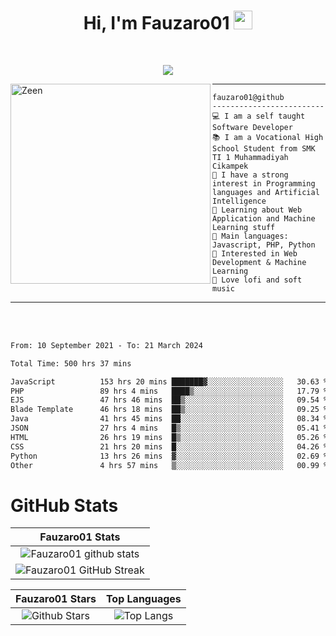 <h1 align="center">
Hi, I'm Fauzaro01
  <img src="https://media.giphy.com/media/hvRJCLFzcasrR4ia7z/giphy.gif" width="30"></h1>
<br/>

<p align="center">
  <a href="https://github.com/DenverCoder1/readme-typing-svg">
    <img src="https://readme-typing-svg.herokuapp.com?lines=Chill%20and%20Coding;Full+Stack+Web+Developer;Student;Software%20Develover;Always%20learning%20new%20things&center=true&width=380&height=45"></a>
</p>

<img align="left" src="https://media.tenor.com/LNrMsLTFICEAAAAi/elysia.gif" alt="Zeen" width="320" height="320" />
<hr>

```
fauzaro01@github
-------------------------
💻 I am a self taught Software Developer
📚 I am a Vocational High School Student from SMK TI 1 Muhammadiyah Cikampek
📝 I have a strong interest in Programming languages and Artificial Intelligence
🌱 Learning about Web Application and Machine Learning stuff
🌟 Main languages: Javascript, PHP, Python
🚩 Interested in Web Development & Machine Learning
🎵 Love lofi and soft music 
```

<hr>
<br>
<br>
<div align="left">
<!--START_SECTION:waka-->

```txt
From: 10 September 2021 - To: 21 March 2024

Total Time: 500 hrs 37 mins

JavaScript          153 hrs 20 mins ███████▓░░░░░░░░░░░░░░░░░   30.63 %
PHP                 89 hrs 4 mins   ████▒░░░░░░░░░░░░░░░░░░░░   17.79 %
EJS                 47 hrs 46 mins  ██▒░░░░░░░░░░░░░░░░░░░░░░   09.54 %
Blade Template      46 hrs 18 mins  ██▒░░░░░░░░░░░░░░░░░░░░░░   09.25 %
Java                41 hrs 45 mins  ██░░░░░░░░░░░░░░░░░░░░░░░   08.34 %
JSON                27 hrs 4 mins   █▒░░░░░░░░░░░░░░░░░░░░░░░   05.41 %
HTML                26 hrs 19 mins  █▒░░░░░░░░░░░░░░░░░░░░░░░   05.26 %
CSS                 21 hrs 20 mins  █░░░░░░░░░░░░░░░░░░░░░░░░   04.26 %
Python              13 hrs 26 mins  ▓░░░░░░░░░░░░░░░░░░░░░░░░   02.69 %
Other               4 hrs 57 mins   ▒░░░░░░░░░░░░░░░░░░░░░░░░   00.99 %
```

<!--END_SECTION:waka-->
</div>

# GitHub Stats

|                                                            Fauzaro01 Stats                                                            |
| :--------------------------------------------------------------------------------------------------------------------------------------------: |
|        ![Fauzaro01 github stats](https://github-readme-stats.vercel.app/api?username=Fauzaro01&show_icons=true&theme=algolia)        |
|              ![Fauzaro01 GitHub Streak](https://github-readme-streak-stats.herokuapp.com/?user=Fauzaro01&theme=algolia)              |

|                                                                                              Fauzaro01 Stars                                                                                              |                                                           Top Languages                                                           |
| :----------------------------------------------------------------------------------------------------------------------------------------------------------------------------------------------------------------: | :-------------------------------------------------------------------------------------------------------------------------------: |
| ![Github Stars](https://github-readme-stats.vercel.app/api?username=Fauzaro01&show_icons=true&locale=en&count_private=true&hide_rank=true&custom_title=My%20GitHub%20Stats&disable_animations=true&theme=algolia) | ![Top Langs](https://github-readme-stats.vercel.app/api/top-langs/?username=Fauzaro01&langs_count=8&theme=algolia&layout=compact) |


